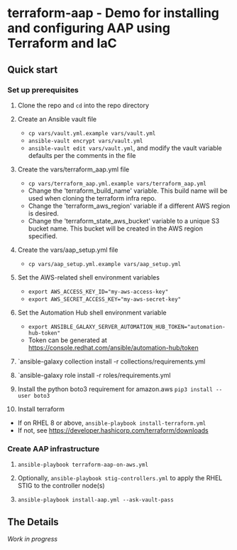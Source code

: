 # terraform-aap - Demo for installing and configuring AAP using Terraform and IaC

## Quick start

### Set up prerequisites

1. Clone the repo and `cd` into the repo directory

2. Create an Ansible vault file
   * `cp vars/vault.yml.example vars/vault.yml`
   * `ansible-vault encrypt vars/vault.yml`
   * `ansible-vault edit vars/vault.yml`, and modify the vault variable defaults per the comments in the file

3. Create the vars/terraform\_aap.yml file
   * `cp vars/terraform_aap.yml.example vars/terraform_aap.yml`
   * Change the 'terraform\_build\_name' variable.  This build name will be used when cloning the terraform infra repo.
   * Change the 'terraform\_aws\_region' variable if a different AWS region is desired.
   * Change the 'terraform\_state\_aws\_bucket' variable to a unique S3 bucket name.  This bucket will be created in the AWS region specified.

4. Create the vars/aap\_setup.yml file
   * `cp vars/aap_setup.yml.example vars/aap_setup.yml`

5. Set the AWS-related shell environment variables
   * `export AWS_ACCESS_KEY_ID="my-aws-access-key"`
   * `export AWS_SECRET_ACCESS_KEY="my-aws-secret-key"`

6. Set the Automation Hub shell environment variable
   * `export ANSIBLE_GALAXY_SERVER_AUTOMATION_HUB_TOKEN="automation-hub-token"`
   * Token can be generated at https://console.redhat.com/ansible/automation-hub/token

7. `ansible-galaxy collection install -r collections/requirements.yml

8. `ansible-galaxy role install -r roles/requirements.yml

9. Install the python boto3 requirement for amazon.aws
   `pip3 install --user boto3`

10. Install terraform
   * If on RHEL 8 or above, `ansible-playbook install-terraform.yml`
   * If not, see https://developer.hashicorp.com/terraform/downloads

### Create AAP infrastructure

1. `ansible-playbook terraform-aap-on-aws.yml`

2. Optionally, `ansible-playbook stig-controllers.yml` to apply the RHEL STIG to the controller node(s)

3. `ansible-playbook install-aap.yml --ask-vault-pass`

## The Details

*Work in progress*

